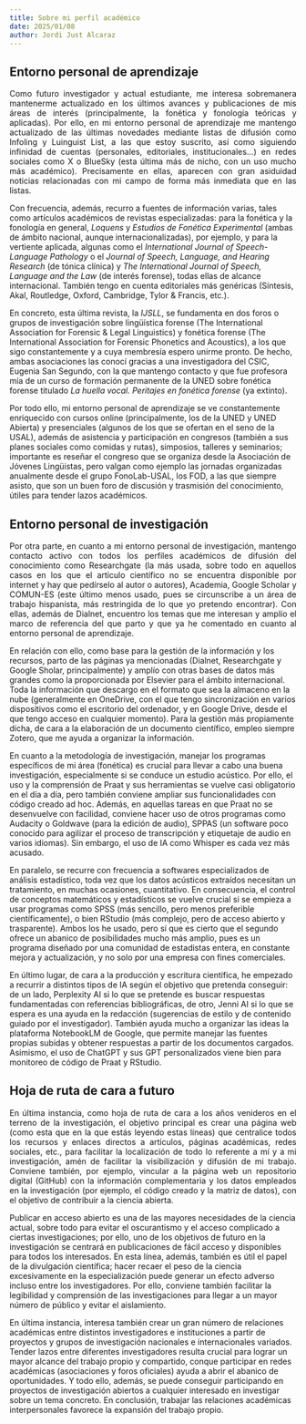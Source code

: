 ```yaml
---
title: Sobre mi perfil académico
date: 2025/01/08
author: Jordi Just Alcaraz
---
```


## Entorno personal de aprendizaje

<p style="text-align: justify;">
Como futuro investigador y actual estudiante, me interesa sobremanera mantenerme actualizado en los últimos avances y publicaciones de mis áreas de interés (principalmente, la fonética y fonología teóricas y aplicadas). Por ello, en mi entorno personal de aprendizaje me mantengo actualizado de las últimas novedades mediante listas de difusión como Infoling y Luinguist List, a las que estoy suscrito, así como siguiendo infinidad de cuentas (personales, editoriales, institucionales…) en redes sociales como X o BlueSky (esta última más de nicho, con un uso mucho más académico). Precisamente en ellas, aparecen con gran asiduidad noticias relacionadas con mi campo de forma más inmediata que en las listas.

Con frecuencia, además, recurro a fuentes de información varias, tales como artículos académicos de revistas especializadas: para la fonética y la fonología en general, *Loquens* y *Estudios de Fonética Experimental* (ambas de ámbito nacional, aunque internacionalizadas), por ejemplo, y para la vertiente aplicada, algunas como el *International Journal of Speech-Language Pathology* o el *Journal of Speech, Language, and Hearing Research* (de tónica clínica) y *The International Journal of Speech, Language and the Law* (de interés forense), todas ellas de alcance internacional. También tengo en cuenta editoriales más genéricas (Síntesis, Akal, Routledge, Oxford, Cambridge, Tylor & Francis, etc.).

En concreto, esta última revista, la *IJSLL*, se fundamenta en dos foros o grupos de investigación sobre lingüística forense (The International Association for Forensic & Legal Linguistics) y fonética forense (The International Association for Forensic Phonetics and Acoustics), a los que sigo constantemente y a cuya membresía espero unirme pronto. De hecho, ambas asociaciones las conocí gracias a una investigadora del CSIC, Eugenia San Segundo, con la que mantengo contacto y que fue profesora mía de un curso de formación permanente de la UNED sobre fonética forense titulado *La huella vocal. Peritajes en fonética forense* (ya extinto).

Por todo ello, mi entorno personal de aprendizaje se ve constantemente enriquecido con cursos online (principalmente, los de la UNED y UNED Abierta) y presenciales (algunos de los que se ofertan en el seno de la USAL), además de asistencia y participación en congresos (también a sus planes sociales como comidas y rutas), simposios, talleres y seminarios; importante es reseñar el congreso que se organiza desde la Asociación de Jóvenes Lingüistas, pero valgan como ejemplo las jornadas organizadas anualmente desde el grupo FonoLab-USAL, los FOD, a las que siempre asisto, que son un buen foro de discusión y trasmisión del conocimiento, útiles para tender lazos académicos.
</p>

## Entorno personal de investigación
<p style="text-align: justify;">
Por otra parte, en cuanto a mi entorno personal de investigación, mantengo contacto activo con todos los perfiles académicos de difusión del conocimiento como Researchgate (la más usada, sobre todo en aquellos casos en los que el artículo científico no se encuentra disponible por internet y hay que pedírselo al autor o autores), Academia, Google Scholar y COMUN-ES (este último menos usado, pues se circunscribe a un área de trabajo hispanista, más restringida de lo que yo pretendo encontrar). Con ellas, además de Dialnet, encuentro los temas que me interesan y amplío el marco de referencia del que parto y que ya he comentado en cuanto al entorno personal de aprendizaje.

En relación con ello, como base para la gestión de la información y los recursos, parto de las páginas ya mencionadas (Dialnet, Researchgate y Google Sholar, principalmente) y amplío con otras bases de datos más grandes como la proporcionada por Elsevier para el ámbito internacional. Toda la información que descargo en el formato que sea la almaceno en la nube (generalmente en OneDrive, con el que tengo sincronización en varios dispositivos como el escritorio del ordenador, y en Google Drive, desde el que tengo acceso en cualquier momento). Para la gestión más propiamente dicha, de cara a la elaboración de un documento científico, empleo siempre Zotero, que me ayuda a organizar la información.

En cuanto a la metodología de investigación, manejar los programas específicos de mi área (fonética) es crucial para llevar a cabo una buena investigación, especialmente si se conduce un estudio acústico. Por ello, el uso y la comprensión de Praat y sus herramientas se vuelve casi obligatorio en el día a día, pero también conviene ampliar sus funcionalidades con código creado ad hoc. Además, en aquellas tareas en que Praat no se desenvuelve con facilidad, conviene hacer uso de otros programas como Audacity o Goldwave (para la edición de audio), SPPAS (un software poco conocido para agilizar el proceso de transcripción y etiquetaje de audio en varios idiomas). Sin embargo, el uso de IA como Whisper es cada vez más acusado.

En paralelo, se recurre con frecuencia a softwares especializados de análisis estadístico, toda vez que los datos acústicos extraídos necesitan un tratamiento, en muchas ocasiones, cuantitativo. En consecuencia, el control de conceptos matemáticos y estadísticos se vuelve crucial si se empieza a usar programas como SPSS (más sencillo, pero menos preferible científicamente), o bien RStudio (más complejo, pero de acceso abierto y trasparente). Ambos los he usado, pero sí que es cierto que el segundo ofrece un abanico de posibilidades mucho más amplio, pues es un programa diseñado por una comunidad de estadistas entera, en constante mejora y actualización, y no solo por una empresa con fines comerciales.

En último lugar, de cara a la producción y escritura científica, he empezado a recurrir a distintos tipos de IA según el objetivo que pretenda conseguir: de un lado, Perplexity AI si lo que se pretende es buscar respuestas fundamentadas con referencias bibliográficas, de otro, Jenni AI si lo que se espera es una ayuda en la redacción (sugerencias de estilo y de contenido guiado por el investigador). También ayuda mucho a organizar las ideas la plataforma NotebookLM de Google, que permite manejar las fuentes propias subidas y obtener respuestas a partir de los documentos cargados. Asimismo, el uso de ChatGPT y sus GPT personalizados viene bien para monitoreo de código de Praat y RStudio.
</p>

## Hoja de ruta de cara a futuro

<p style="text-align: justify;">
En última instancia, como hoja de ruta de cara a los años venideros en el terreno de la investigación, el objetivo principal es crear una página web (como esta que en la que estás leyendo estas líneas) que centralice todos los recursos y enlaces directos a artículos, páginas académicas, redes sociales, etc., para facilitar la localización de todo lo referente a mí y a mi investigación, amén de facilitar la visibilización y difusión de mi trabajo. Conviene también, por ejemplo, vincular a la página web un repositorio digital (GitHub) con la información complementaria y los datos empleados en la investigación (por ejemplo, el código creado y la matriz de datos), con el objetivo de contribuir a la ciencia abierta.

Publicar en acceso abierto es una de las mayores necesidades de la ciencia actual, sobre todo para evitar el oscurantismo y el acceso complicado a ciertas investigaciones; por ello, uno de los objetivos de futuro en la investigación se centrará en publicaciones de fácil acceso y disponibles para todos los interesados. En esta línea, además, también es útil el papel de la divulgación científica; hacer recaer el peso de la ciencia excesivamente en la especialización puede generar un efecto adverso incluso entre los investigadores. Por ello, conviene también facilitar la legibilidad y comprensión de las investigaciones para llegar a un mayor número de público y evitar el aislamiento.  

En última instancia, interesa también crear un gran número de relaciones académicas entre distintos investigadores e instituciones a partir de proyectos y grupos de investigación nacionales e internacionales variados. Tender lazos entre diferentes investigadores resulta crucial para lograr un mayor alcance del trabajo propio y compartido, conque participar en redes académicas (asociaciones y foros oficiales) ayuda a abrir el abanico de oportunidades. Y todo ello, además, se puede conseguir participando en proyectos de investigación abiertos a cualquier interesado en investigar sobre un tema concreto. En conclusión, trabajar las relaciones académicas interpersonales favorece la expansión del trabajo propio.
</p>
